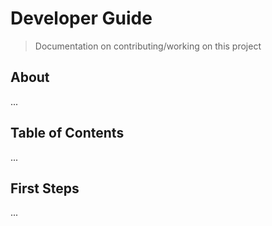 # Developer Guide
> Documentation on contributing/working on this project
 
## About

...

## Table of Contents

...

## First Steps

...
